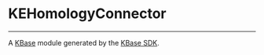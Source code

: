 
# KEHomologyConnector
---

A [KBase](https://kbase.us) module generated by the [KBase SDK](https://github.com/kbase/kb_sdk).


